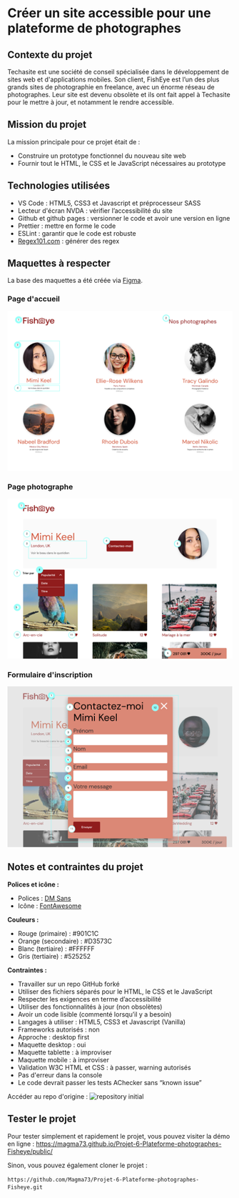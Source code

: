 # Créer un site accessible pour une plateforme de photographes
## Contexte du projet
Techasite est une société de conseil spécialisée dans le développement de sites web et d'applications mobiles.
Son client, FishEye est l’un des plus grands sites de photographie en freelance, avec un énorme réseau de photographes. Leur site est devenu obsolète et ils ont fait appel à Techasite pour le mettre à jour, et notamment le rendre accessible.

## Mission du projet
La mission principale pour ce projet était de :
* Construire un prototype fonctionnel du nouveau site web
* Fournir tout le HTML, le CSS et le JavaScript nécessaires au prototype

## Technologies utilisées
* VS Code : HTML5, CSS3 et Javascript et préprocesseur SASS
* Lecteur d'écran NVDA : vérifier l’accessibilité du site
* Github et github pages : versionner le code et avoir une version en ligne
* Prettier : mettre en forme le code
* ESLint : garantir que le code est robuste
* [Regex101.com](https://regex101.com/) : générer des regex

## Maquettes à respecter
La base des maquettes a été créée via [Figma](https://www.figma.com/file/Q3yNeD7WTK9QHDldg9vaRl/UI-Design-FishEye-FR).

### Page d'accueil
![Maquette Fisheye d'accueil](/public/assets/Maquette_Accueil_Fisheye.png)

### Page photographe
![Maquette Fisheye Page photographe](/public/assets/Maquette_Page_Photographe_Fisheye.png)

### Formulaire d'inscription
![Maquette Fisheye Formulaire](/public/assets/Maquette_Formulaire_Fisheye.png)


## Notes et contraintes du projet

**Polices et icône :**

* Polices : [DM Sans ](https://fonts.google.com/specimen/DM+Sans?query=dm+sans)
* Icône : [FontAwesome](https://fontawesome.com/)

**Couleurs :**

* Rouge (primaire) : #901C1C
* Orange (secondaire) : #D3573C
* Blanc (tertiaire) : #FFFFFF
* Gris (tertiaire) : #525252


**Contraintes :**

* Travailler sur un repo GitHub forké
* Utiliser des fichiers séparés pour le HTML, le CSS et le JavaScript
* Respecter les exigences en terme d’accessibilité
* Utiliser des fonctionnalités à jour (non obsolètes)
* Avoir un code lisible (commenté lorsqu’il y a besoin)
* Langages à utiliser : HTML5, CSS3 et Javascript (Vanilla)
* Frameworks autorisés : non
* Approche : desktop first
* Maquette desktop : oui
* Maquette tablette : à improviser
* Maquette mobile : à improviser
* Validation W3C HTML et CSS : à passer, warning autorisés
* Pas d'erreur dans la console
* Le code devrait passer les tests AChecker sans “known issue”


Accéder au repo d'origine : ![repository initial](https://github.com/OpenClassrooms-Student-Center/Front-End-Fisheye)


## Tester le projet

Pour tester simplement et rapidement le projet, vous pouvez visiter la démo en ligne : https://magma73.github.io/Projet-6-Plateforme-photographes-Fisheye/public/


Sinon, vous pouvez également cloner le projet :

``https://github.com/Magma73/Projet-6-Plateforme-photographes-Fisheye.git``

